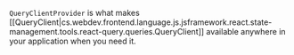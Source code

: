 
`QueryClientProvider` is what makes [[QueryClient|cs.webdev.frontend.language.js.jsframework.react.state-management.tools.react-query.queries.QueryClient]] available anywhere in your application when you need it.
